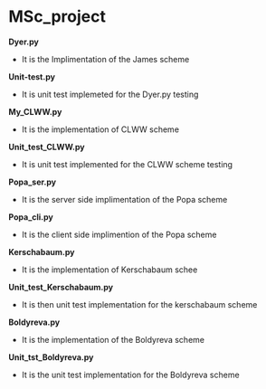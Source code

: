 # MSc_project

**Dyer.py**
- It is the Implimentation of the James scheme

**Unit-test.py**
- It is unit test implemeted for the Dyer.py testing

**My_CLWW.py**
- It is the implementation of CLWW scheme

**Unit_test_CLWW.py**
- It is unit test implemented for the CLWW scheme testing

**Popa_ser.py**
- It is the server side implimentation of the Popa scheme

**Popa_cli.py**
- It is the client side implimention of the Popa scheme 

**Kerschabaum.py**
- It is the implementation of Kerschabaum schee

**Unit_test_Kerschabaum.py**
- It is then unit test implementation for the kerschabaum scheme

**Boldyreva.py**
- It is the implementation of the Boldyreva scheme 

**Unit_tst_Boldyreva.py**
- It is the unit test implementation for the Boldyreva scheme

